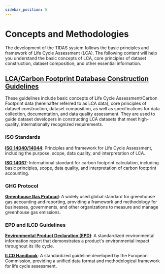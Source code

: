 ```yaml
---
sidebar_position: 5
---
```


# Concepts and Methodologies

The development of the TIDAS system follows the basic principles and framework of Life Cycle Assessment (LCA). The following content will help you understand the basic concepts of LCA, core principles of dataset construction, dataset composition, and other essential information.

## [LCA/Carbon Footprint Database Construction Guidelines](https://www.carbonfootprint.network/docs/category/lca-database-guideline)

These guidelines include basic concepts of Life Cycle Assessment/Carbon Footprint data (hereinafter referred to as LCA data), core principles of dataset construction, dataset composition, as well as specifications for data collection, documentation, and data quality assessment. They are used to guide dataset developers in constructing LCA datasets that meet high-quality, internationally recognized requirements.

### ISO Standards

**[ISO 14040/14044](https://www.iso.org/home.html)**: Principles and framework for Life Cycle Assessment, including the purpose, scope, data quality, and interpretation of LCA.

**[ISO 14067](https://www.iso.org/home.html)**: International standard for carbon footprint calculation, including basic principles, scope, data quality, and interpretation of carbon footprint accounting.

### GHG Protocol

**[Greenhouse Gas Protocol](https://ghgprotocol.org/standards-guidance)**: A widely used global standard for greenhouse gas accounting and reporting, providing a framework and methodology for businesses, governments, and other organizations to measure and manage greenhouse gas emissions.

### EPD and ILCD Guidelines

**[Environmental Product Declaration (EPD)](https://www.environdec.com/home)**: A standardized environmental information report that demonstrates a product's environmental impact throughout its life cycle.

**[ILCD Handbook](https://eplca.jrc.ec.europa.eu/ilcd.html)**: A standardized guideline developed by the European Commission, providing a unified data format and methodological framework for life cycle assessment.
